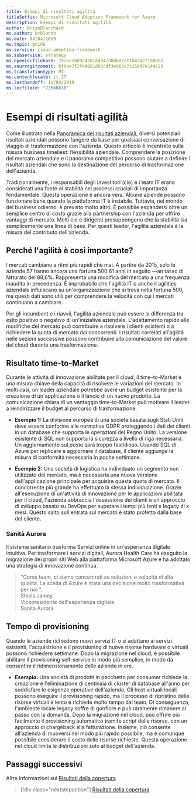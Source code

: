```yaml
---
title: Esempi di risultati agilità
titleSuffix: Microsoft Cloud Adoption Framework for Azure
description: Esempi di risultati agilità
author: BrianBlanchard
ms.author: brblanch
ms.date: 04/04/2019
ms.topic: guide
ms.service: cloud-adoption-framework
ms.subservice: strategy
ms.openlocfilehash: 79c6c10d924781d494cd8dbd7cc104d42f168083
ms.sourcegitcommit: bf9be7f2fe4851d83cdf3e083c7c25bd7e144c20
ms.translationtype: MT
ms.contentlocale: it-IT
ms.lasthandoff: 11/04/2019
ms.locfileid: "73566638"
---
```

# <a name="examples-of-agility-outcomes"></a>Esempi di risultati agilità

Come illustrato nella [Panoramica dei risultati aziendali](./index.md), diversi potenziali risultati aziendali possono fungere da base per qualsiasi conversazione di viaggio di trasformazione con l'azienda. Questo articolo è incentrato sulla misura business timeliest: flessibilità aziendale. Comprendere la posizione del mercato aziendale e il panorama competitivo possono aiutare a definire i risultati aziendali che sono la destinazione del percorso di trasformazione dell'azienda.

Tradizionalmente, i responsabili degli investitori (cio) e i team IT erano considerati una fonte di stabilità nei processi cruciali di importanza fondamentale. Questa operazione è ancora vera. Alcune aziende possono funzionare bene quando la piattaforma IT è instabile. Tuttavia, nel mondo del business odierno, è previsto molto altro. È possibile espandersi oltre un semplice centro di costo grazie alla partnership con l'azienda per offrire vantaggi di mercato. Molti cio e dirigenti presuppongono che la stabilità sia semplicemente una linea di base. Per questi leader, l'agilità aziendale è la misura del contributo dell'azienda.

<!-- markdownlint-disable MD026 -->

## <a name="why-is-agility-so-important"></a>Perché l'agilità è così importante?

I mercati cambiano a ritmi più rapidi che mai. A partire da 2015, solo le aziende 57 hanno ancora una fortuna 500 61 anni in seguito &mdash;an tasso di fatturato del 88,6%. Rappresenta una modifica del mercato a una frequenza inaudita in precedenza. È improbabile che l'agilità IT o anche il agilities aziendale influiscano su un'organizzazione che si trova nella fortuna 500, ma questi dati sono utili per comprendere la velocità con cui i mercati continuano a cambiare.

Per gli incumbent e i riavvii, l'agilità aziendale può essere la differenza tra esito positivo o negativo di un'iniziativa aziendale. L'adattamento rapido alle modifiche del mercato può contribuire a risolvere i clienti esistenti o a richiedere la quota di mercato dai concorrenti. I risultati correlati all'agilità nelle sezioni successive possono contribuire alla comunicazione del valore del cloud durante una trasformazione.

## <a name="time-to-market-outcome"></a>Risultato time-to-Market

Durante le attività di innovazione abilitate per il cloud, il time-to-Market è una misura chiave della capacità di risolvere le variazioni del mercato. In molti casi, un leader aziendale potrebbe avere un budget esistente per la creazione di un'applicazione o il lancio di un nuovo prodotto. La comunicazione chiara di un vantaggio time-to-Market può motivare il leader a reindirizzare il budget al percorso di trasformazione.

- **Esempio 1:** La divisione europea di una società basata sugli Stati Uniti deve essere conforme alle normative GDPR proteggendo i dati dei clienti in un database che supporta le operazioni del Regno Unito. La versione esistente di SQL non supporta la sicurezza a livello di riga necessaria. Un aggiornamento sul posto sarà troppo fastidioso. Usando SQL di Azure per replicare e aggiornare il database, il cliente aggiunge la misura di conformità necessaria in poche settimane.

- **Esempio 2:** Una società di logistica ha individuato un segmento non utilizzato del mercato, ma è necessaria una nuova versione dell'applicazione principale per acquisire questa quota di mercato. Il concorrente più grande ha effettuato la stessa individuazione. Grazie all'esecuzione di un'attività di innovazione per le applicazioni abilitata per il cloud, l'azienda abbraccia l'ossessione dei clienti e un approccio di sviluppo basato su DevOps per superare i tempi più lenti e legacy di _x_ mesi. Questo salto sull'entrata sul mercato è stato protetto dalla base del cliente.

### <a name="aurora-health-care"></a>Sanità Aurora

Il sistema sanitario trasforma Servizi online in un'esperienza digitale intuitiva. Per trasformare i servizi digitali, Aurora Health Care ha eseguito la migrazione dei propri siti Web alla piattaforma Microsoft Azure e ha adottato una strategia di innovazione continua.

> "Come team, ci siamo concentrati su soluzioni e velocità di alta qualità. La scelta di Azure è stata una decisione molto trasformativa per noi ".  
> Shiels Jamey  
> Vicepresidente dell'esperienza digitale  
> Sanità Aurora

## <a name="provision-time"></a>Tempo di provisioning

Quando le aziende richiedono nuovi servizi IT o si adattano ai servizi esistenti, l'acquisizione e il provisioning di nuove risorse hardware o virtuali possono richiedere settimane. Dopo la migrazione nel cloud, è possibile abilitare il provisioning self-service in modo più semplice, in modo da consentire il ridimensionamento delle aziende in ore.

- **Esempio:** Una società di prodotti in pacchetto per consumer richiede la creazione e l'eliminazione di centinaia di cluster di database all'anno per soddisfare le esigenze operative dell'azienda. Gli host virtuali locali possono eseguire il provisioning rapido, ma il processo di ripristino delle risorse virtuali è lento e richiede molto tempo dal team. Di conseguenza, l'ambiente locale legacy soffre di gonfiore e può raramente rimanere al passo con la domanda. Dopo la migrazione nel cloud, può offrire più facilmente il provisioning automatico tramite script delle risorse, con un approccio di chargeback alla fatturazione. Insieme, ciò consente all'azienda di muoversi nel modo più rapido possibile, ma è comunque possibile considerare il costo delle risorse richieste. Questa operazione nel cloud limita le distribuzioni solo al budget dell'azienda.

## <a name="next-steps"></a>Passaggi successivi

Altre informazioni sui [Risultati della copertura](./reach-outcomes.md).

> [!div class="nextstepaction"]
> [Risultati della copertura](./reach-outcomes.md)
